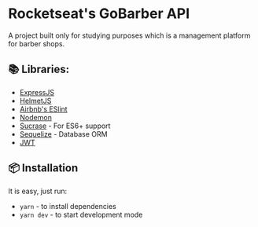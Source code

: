 # Rocketseat's GoBarber API

A project built only for studying purposes which is a management platform for barber shops.

## 📚 Libraries:

* [ExpressJS](https://expressjs.com/) 
* [HelmetJS](https://helmetjs.github.io/)
* [Airbnb's ESlint](https://www.npmjs.com/package/eslint-config-airbnb)
* [Nodemon](https://nodemon.io/)
* [Sucrase](https://sucrase.io/) - For ES6+ support
* [Sequelize](https://sequelize.org/) - Database ORM
* [JWT](https://jwt.io/)

## 📦 Installation

It is easy, just run:

* `yarn` - to install dependencies
* `yarn dev` - to start development mode